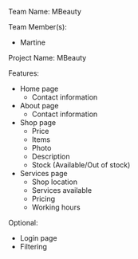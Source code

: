 Team Name: MBeauty

Team Member(s):

- Martine

Project Name: MBeauty

Features:

- Home page
  - Contact information
- About page
  - Contact information
- Shop page
  - Price
  - Items
  - Photo
  - Description
  - Stock (Available/Out of stock)
- Services page
  - Shop location
  - Services available
  - Pricing
  - Working hours

Optional:

- Login page
- Filtering

